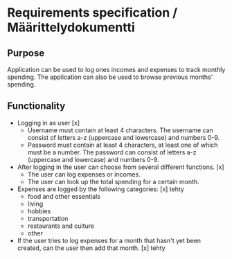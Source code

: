 # Requirements specification / Määrittelydokumentti
  
## Purpose  
Application can be used to log ones incomes and expenses to track monthly spending. The application can also be used to browse previous months' spending.
  
## Functionality  
- Logging in as user [x]
  - Username must contain at least 4 characters. The username can consist of letters a-z (uppercase and lowercase) and numbers 0-9.
  - Password must contain at least 4 characters, at least one of which must be a number. The password can consist of letters a-z (uppercase and lowercase) and numbers 0-9.
- After logging in the user can choose from several different functions. [x]
  - The user can log expenses or incomes.
  - The user can look up the total spending for a certain month.
- Expenses are logged by the following categories: [x] tehty
  - food and other essentials
  - living
  - hobbies
  - transportation
  - restaurants and culture
  - other
- If the user tries to log expenses for a month that hasn't yet been created, can the user then add that month. [x] tehty

